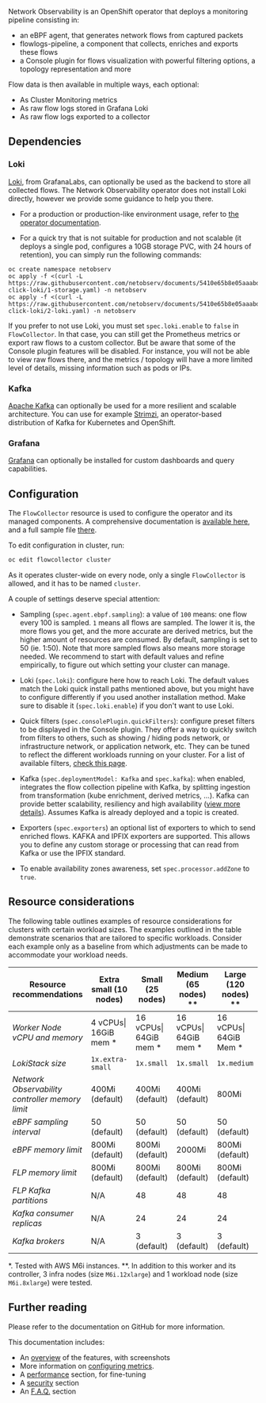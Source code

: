 Network Observability is an OpenShift operator that deploys a monitoring pipeline consisting in:
- an eBPF agent, that generates network flows from captured packets
- flowlogs-pipeline, a component that collects, enriches and exports these flows
- a Console plugin for flows visualization with powerful filtering options, a topology representation and more

Flow data is then available in multiple ways, each optional:

- As Cluster Monitoring metrics
- As raw flow logs stored in Grafana Loki
- As raw flow logs exported to a collector

## Dependencies

### Loki

[Loki](https://grafana.com/oss/loki/), from GrafanaLabs, can optionally be used as the backend to store all collected flows. The Network Observability operator does not install Loki directly, however we provide some guidance to help you there.

- For a production or production-like environment usage, refer to [the operator documentation](https://docs.redhat.com/en/documentation/openshift_container_platform/latest/html/network_observability/installing-network-observability-operators).

- For a quick try that is not suitable for production and not scalable (it deploys a single pod, configures a 10GB storage PVC, with 24 hours of retention), you can simply run the following commands:

```
oc create namespace netobserv
oc apply -f <(curl -L https://raw.githubusercontent.com/netobserv/documents/5410e65b8e05aaabd1244a9524cfedd8ac8c56b5/examples/zero-click-loki/1-storage.yaml) -n netobserv
oc apply -f <(curl -L https://raw.githubusercontent.com/netobserv/documents/5410e65b8e05aaabd1244a9524cfedd8ac8c56b5/examples/zero-click-loki/2-loki.yaml) -n netobserv
```

If you prefer to not use Loki, you must set `spec.loki.enable` to `false` in `FlowCollector`.
In that case, you can still get the Prometheus metrics or export raw flows to a custom collector. But be aware that some of the Console plugin features will be disabled. For instance, you will not be able to view raw flows there, and the metrics / topology will have a more limited level of details, missing information such as pods or IPs.

### Kafka

[Apache Kafka](https://kafka.apache.org/) can optionally be used for a more resilient and scalable architecture. You can use for example [Strimzi](https://strimzi.io/), an operator-based distribution of Kafka for Kubernetes and OpenShift.

### Grafana

[Grafana](https://grafana.com/oss/grafana/) can optionally be installed for custom dashboards and query capabilities.

## Configuration

The `FlowCollector` resource is used to configure the operator and its managed components. A comprehensive documentation is [available here](https://github.com/netobserv/network-observability-operator/blob/1.9.2-community/docs/FlowCollector.md), and a full sample file [there](https://github.com/netobserv/network-observability-operator/blob/1.9.2-community/config/samples/flows_v1beta2_flowcollector.yaml).

To edit configuration in cluster, run:

```bash
oc edit flowcollector cluster
```

As it operates cluster-wide on every node, only a single `FlowCollector` is allowed, and it has to be named `cluster`.

A couple of settings deserve special attention:

- Sampling (`spec.agent.ebpf.sampling`): a value of `100` means: one flow every 100 is sampled. `1` means all flows are sampled. The lower it is, the more flows you get, and the more accurate are derived metrics, but the higher amount of resources are consumed. By default, sampling is set to 50 (ie. 1:50). Note that more sampled flows also means more storage needed. We recommend to start with default values and refine empirically, to figure out which setting your cluster can manage.

- Loki (`spec.loki`): configure here how to reach Loki. The default values match the Loki quick install paths mentioned above, but you might have to configure differently if you used another installation method. Make sure to disable it (`spec.loki.enable`) if you don't want to use Loki.

- Quick filters (`spec.consolePlugin.quickFilters`): configure preset filters to be displayed in the Console plugin. They offer a way to quickly switch from filters to others, such as showing / hiding pods network, or infrastructure network, or application network, etc. They can be tuned to reflect the different workloads running on your cluster. For a list of available filters, [check this page](https://github.com/netobserv/network-observability-operator/blob/1.9.2-community/docs/QuickFilters.md).

- Kafka (`spec.deploymentModel: Kafka` and `spec.kafka`): when enabled, integrates the flow collection pipeline with Kafka, by splitting ingestion from transformation (kube enrichment, derived metrics, ...). Kafka can provide better scalability, resiliency and high availability ([view more details](https://www.redhat.com/en/topics/integration/what-is-apache-kafka)). Assumes Kafka is already deployed and a topic is created.

- Exporters (`spec.exporters`) an optional list of exporters to which to send enriched flows. KAFKA and IPFIX exporters are supported. This allows you to define any custom storage or processing that can read from Kafka or use the IPFIX standard.

- To enable availability zones awareness, set `spec.processor.addZone` to `true`.

## Resource considerations

The following table outlines examples of resource considerations for clusters with certain workload sizes.
The examples outlined in the table demonstrate scenarios that are tailored to specific workloads. Consider each example only as a baseline from which adjustments can be made to accommodate your workload needs.


| Resource recommendations                        | Extra small (10 nodes) | Small (25 nodes)       | Medium (65 nodes) **    | Large (120 nodes) **          |
| ----------------------------------------------- | ---------------------- | ---------------------- | ----------------------- | ----------------------------- |
| *Worker Node vCPU and memory*                   | 4 vCPUs\| 16GiB mem *  | 16 vCPUs\| 64GiB mem * | 16 vCPUs\| 64GiB mem  * |16 vCPUs\| 64GiB Mem *         |
| *LokiStack size*                                | `1x.extra-small`       | `1x.small`             | `1x.small`              | `1x.medium`                   |
| *Network Observability controller memory limit* | 400Mi (default)        | 400Mi (default)        | 400Mi (default)         | 800Mi                         |
| *eBPF sampling interval*                        | 50 (default)           | 50 (default)           | 50 (default)            | 50 (default)                  |
| *eBPF memory limit*                             | 800Mi (default)        | 800Mi (default)        | 2000Mi                  | 800Mi (default)               |
| *FLP memory limit*                              | 800Mi (default)        | 800Mi (default)        | 800Mi (default)         | 800Mi (default)               |
| *FLP Kafka partitions*                          | N/A                    | 48                     | 48                      | 48                            |
| *Kafka consumer replicas*                       | N/A                    | 24                     | 24                      | 24                            |
| *Kafka brokers*                                 | N/A                    | 3 (default)            | 3 (default)             | 3 (default)                   |

*. Tested with AWS M6i instances.
**. In addition to this worker and its controller, 3 infra nodes (size `M6i.12xlarge`) and 1 workload node (size `M6i.8xlarge`) were tested.

## Further reading

Please refer to the documentation on GitHub for more information.

This documentation includes:

- An [overview](https://github.com/netobserv/network-observability-operator#openshift-console) of the features, with screenshots
- More information on [configuring metrics](https://github.com/netobserv/network-observability-operator/blob/1.9.2-community/docs/Metrics.md).
- A [performance](https://github.com/netobserv/network-observability-operator#performance-fine-tuning) section, for fine-tuning
- A [security](https://github.com/netobserv/network-observability-operator#securing-data-and-communications) section
- An [F.A.Q.](https://github.com/netobserv/network-observability-operator#faq--troubleshooting) section
